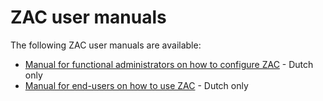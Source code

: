 # ZAC user manuals

The following ZAC user manuals are available:
- [Manual for functional administrators on how to configure ZAC](inrichting-zaakafhandelcomponent/inrichting-zaakafhandelcomponent.md) - Dutch only
- [Manual for end-users on how to use ZAC](./ZAC-gebruikershandleiding/ZAC-gebruikershandleiding.md) - Dutch only
